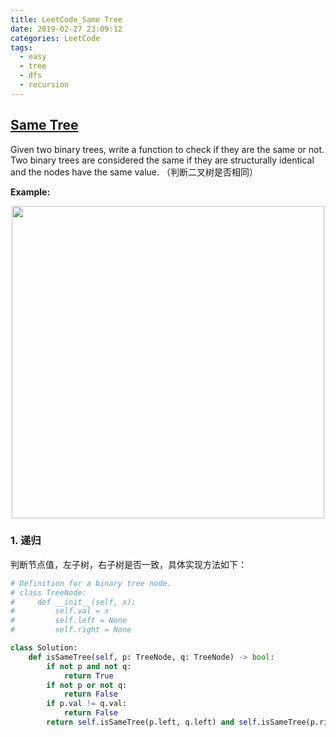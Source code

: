 ```yaml
---
title: LeetCode_Same Tree
date: 2019-02-27 23:09:12
categories: LeetCode
tags: 
  - easy
  - tree
  - dfs
  - recursion
---
```


## [Same Tree](hhttps://leetcode.com/problems/same-tree/)

Given two binary trees, write a function to check if they are the same or not. Two binary trees are considered the same if they are structurally identical and the nodes have the same value.
（判断二叉树是否相同）

<!--more-->

**Example:** 

<div align=center>
	<img src="/images/leetcode_100.png" width = "500" align=center/>
</div>

### 1. 递归
判断节点值，左子树，右子树是否一致，具体实现方法如下：

```python 
# Definition for a binary tree node.
# class TreeNode:
#     def __init__(self, x):
#         self.val = x
#         self.left = None
#         self.right = None

class Solution:
    def isSameTree(self, p: TreeNode, q: TreeNode) -> bool:
        if not p and not q:
            return True
        if not p or not q:
            return False
        if p.val != q.val:
            return False
        return self.isSameTree(p.left, q.left) and self.isSameTree(p.right, q.right)

```